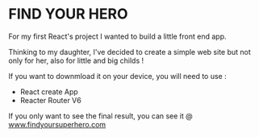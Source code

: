 <h1>FIND YOUR HERO</h1>

For my first React's project I wanted to build a little front end app.

Thinking to my daughter, I've decided to create a simple web site but not only for her, also for little and big childs !

If you want to downmload it on your device, you will need to use :

-   React create App
-   Reacter Router V6

If you only want to see the final result, you can see it @
www.findyoursuperhero.com
